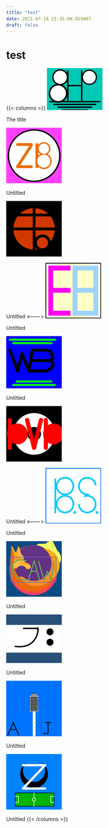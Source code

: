 ```yaml
---
title: "test"
date: 2021-07-16 15:35:00.019407
draft: false
---
```


# test
{{< columns >}}
[![The title](./images/thumb_4a249c66-e675-11eb-b120-60f262b60b65.png)](4a7ce81a-e675-11eb-8beb-60f262b60b65)

The title

[![Untitled](./images/thumb_4a2d50ae-e675-11eb-a3de-60f262b60b65.png)](4a7ce81b-e675-11eb-9886-60f262b60b65)

Untitled

[![Untitled](./images/thumb_4a32cd27-e675-11eb-b133-60f262b60b65.png)](4a7d0f1f-e675-11eb-a877-60f262b60b65)

Untitled
<--->
[![Untitled](./images/thumb_4a38c0a9-e675-11eb-9db0-60f262b60b65.png)](4a7d0f20-e675-11eb-9c44-60f262b60b65)

Untitled

[![Untitled](./images/thumb_4a3edb2f-e675-11eb-ab27-60f262b60b65.png)](4a7d377a-e675-11eb-8a0b-60f262b60b65)

Untitled

[![Untitled](./images/thumb_4a549fa4-e675-11eb-9243-60f262b60b65.png)](4a7d377b-e675-11eb-aa2f-60f262b60b65)

Untitled
<--->
[![Untitled](./images/thumb_4a5d057f-e675-11eb-85ee-60f262b60b65.png)](4a7d377c-e675-11eb-8f06-60f262b60b65)

Untitled

[![Untitled](./images/thumb_4a623ca7-e675-11eb-b996-60f262b60b65.png)](4a7d5d49-e675-11eb-92f7-60f262b60b65)

Untitled

[![Untitled](./images/thumb_4a693929-e675-11eb-a88b-60f262b60b65.png)](4a7d5d4a-e675-11eb-8248-60f262b60b65)

Untitled

[![Untitled](./images/thumb_4a712836-e675-11eb-8476-60f262b60b65.png)](4a7d5d4b-e675-11eb-9f8e-60f262b60b65)

Untitled

[![Untitled](./images/thumb_4a763174-e675-11eb-bb0e-60f262b60b65.png)](4a7d85a0-e675-11eb-a5a3-60f262b60b65)

Untitled
{{< /columns >}}